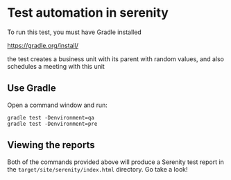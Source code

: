 # Test automation in serenity

To run this test, you must have Gradle installed 

https://gradle.org/install/

the test creates a business unit with its parent with random values, and also schedules a meeting with this unit

## Use Gradle

Open a command window and run:

    gradle test -Denvironment=qa
    gradle test -Denvironment=pre



## Viewing the reports

Both of the commands provided above will produce a Serenity test report in the `target/site/serenity/index.html` directory. Go take a look!

